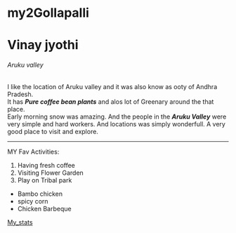 # my2Gollapalli
# Vinay jyothi
###### Aruku valley

 I like the location of Aruku valley and it was also know as ooty of Andhra Pradesh.<br>It has ***Pure coffee bean plants*** and alos lot of Greenary around the that place.<br> Early morning snow was amazing.
 And the people in the ***Aruku Valley*** were very simple and hard workers. And locations was simply wonderfull. A very good place to visit and explore.

 ---
 MY Fav Activities:
 1. Having fresh coffee 
 2. Visiting Flower Garden
 3. Play on Tribal park
 * Bambo chicken
 * spicy corn
 * Chicken Barbeque

[My_stats](https://github.com/VinayJyothi/my2Gollapalli/blob/7c5f9796032cf500704faf629c25377abd1477c5/MyStats)